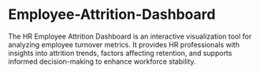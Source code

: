 # Employee-Attrition-Dashboard
The HR Employee Attrition Dashboard is an interactive visualization tool for analyzing employee turnover metrics. It provides HR professionals with insights into attrition trends, factors affecting retention, and supports informed decision-making to enhance workforce stability.
